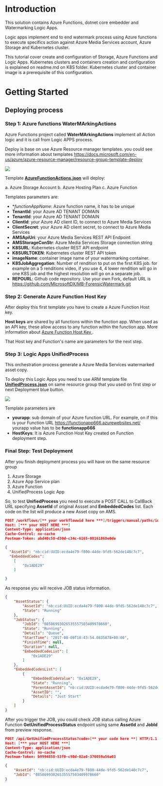 # Introduction 
This solution contains Azure Functions, dotnet core embedder and Watermarking Logic Apps.

Logic apps implement end to end watermark process using Azure  functions to execute specifics action against Azure Media Services account, Azure Storage and Kubernetes cluster.

This tutorial cover create and configuration of Storage, Azure Functions and Logic Apps. Kubernetes clusters and containers creation and configuration  is explained on readme.md on K8S folder. Kubernetes cluster and container image is a prerequisite  of this configuration.

# Getting Started
## Deploying process


### Step 1: Azure functions WaterMArkingActions
Azure Functions project called **WaterMArkingActions** implement all Action logic and it is call from Logic APPS process.

Deploy is base on use Azure Resource manager templates. you could see more information about templates <a href="https://docs.microsoft.com/en-us/azure/azure-resource-manager/resource-group-template-deploy" target="_blank">https://docs.microsoft.com/en-us/azure/azure-resource-manager/resource-group-template-deploy</a>


<a href="https://portal.azure.com/#create/Microsoft.Template/uri/https%3A%2F%2Fraw.githubusercontent.com%2FMicrosoftDX%2FMB-ForensicWatermark%2Fmaster%2FMB-ForensicWatermark%2FWaterMarking%2FAzureFunctionActions.json" target="_blank">![](http://azuredeploy.net/deploybutton.png)</a>

Template **<a href="https://github.com/MicrosoftDX/MB-ForensicWatermark/blob/master/MB-ForensicWatermark/WaterMarking/AzureFunctionActions.json" target="_blank">AzureFunctionActions.json</a>** will deploy:


a. Azure Storage Account
b. Azure Hosting Plan
c. Azure Function


Templates parameters are:

* **functionAppName*: Azure function name, it has to be unique
* **TenantId**: your Azure AD TENANT DOMAIN
* **TenantId**: your Azure AD TENANT DOMAIN
* **ClientId**: your Azure AD client ID, to connect to Azure Media Services
* **ClientSecret**: your Azure AD client secret, to connect to Azure Media Services
* **AMSApiUri**: your Azure Media Services REST API Endpoint
* **AMSStorageConStr**: Azure Media Services Storage connection string
* **K8SURL**: Kubernetes cluster REST API endpoint
* **K8SURLTOKEN**: Kubernetes cluster REST API token
* **imageName**: container image name of your watermarking container.
* **K8SJobAggregation**: Number of rendition to put on the first K8S job. for example on a 5 renditions video, if you use 4, 4 lower rendition will go in one K8S job and the highest resolution will go on a separate job.
* **REPOURL**: Github code repository. Use your own Fork, default URL is https://github.com/MicrosoftDX/MB-ForensicWatermark.git

### Step 2: Generate Azure Function Host Key

After deploy this first template you have to create a Azure Function Host key. 

**Host keys** are shared by all functions within the function app. When used as an API key, these allow access to any function within the function app. More information about <a href="https://docs.microsoft.com/en-us/azure/azure-functions/functions-bindings-http-webhook#working-with-keys" target="_blank">Azure Function Host Key </a>.

That Host key and Function's name are parameters for the next step. 


### Step 3: Logic Apps UnifiedProcess

This orchestration process generate a Azure Media Services watermarked asset copy.

To deploy this Logic Apps you need to use ARM template  file <a href="https://github.com/MicrosoftDX/MB-ForensicWatermark/blob/master/MB-ForensicWatermark/WaterMarking/UnifiedProcess.json" target="_blank">**UnifiedProcess.json**</a> on same resource group that you used on first step or next Deployment blue button.

<a href="https://portal.azure.com/#create/Microsoft.Template/uri/https%3A%2F%2Fraw.githubusercontent.com%2FMicrosoftDX%2FMB-ForensicWatermark%2Fmaster%2FMB-ForensicWatermark%2FWaterMarking%2FUnifiedProcess.json" target="_blank">![](http://azuredeploy.net/deploybutton.png)</a>

Template parameters are

* **yourapp**: sub domain of your Azure function URL. For example, on if this is your Function URL https://functionapp666.azurewebsites.net/ yourapp value has to be **functionapp666**
* **HostKeys**: It is Azure Function Host Key created on Function deployment step.




### Final Step: Test Deployment 
After you finish deployment process you will have on the same resource group

1.  Azure Storage
2. Azure App Service plan
3. Azure Function
4. UnifiedProcess Logic App


So, to test **UnifiedProcess** you need to execute a POST CALL to CallBack URL specifying **AssetId** of original Assset and **EmbeddedCodes** list. Each code on the list will produce a new Asset copy on AMS.

```json
POST /workflows/[** your workflowwid here ***]/triggers/manual/paths/invoke?api-version=2016-06-01&amp;sp=%2Ftriggers%2Fmanual%2Frun&amp;sv=1.0&amp;sig=[** your sig **] HTTP/1.1
Host: [*** your HOST HERE ***]
Content-Type: application/json
Cache-Control: no-cache
Postman-Token: abd40c58-d30d-c34c-6165-08161868e0de

{
  "AssetId": "nb:cid:UUID:ecda4e79-f800-44de-9fd5-562de140c7c7",
  "EmbeddedCodes": 
    [
    	"0x1ADE29"
    ]

}
```
As response you will receive JOB status information.

```json
{
    "AssetStatus": {
        "AssetId": "nb:cid:UUID:ecda4e79-f800-44de-9fd5-562de140c7c7",
        "State": "Running"
    },
    "JobStatus": {
        "JobId": "08586993026535557503409978660",
        "State": "Running",
        "Details": "Queue",
        "StartTime": "2017-08-09T18:43:54.0835878+00:00",
        "FinishTime": null,
        "Duration": null,
        "EmbeddedCodeList": [
            "0x1ADE29"
        ]
    },
    "EmbeddedCodesList": [
        {
            "EmbeddedCodeValue": "0x1ADE29",
            "State": "Running",
            "ParentAssetId": "nb:cid:UUID:ecda4e79-f800-44de-9fd5-562de140c7c7",
            "AssetID": "",
            "Details": "Just Start"
        }
    ]
}
```

After you trigger the JOB, you could check JOB status calling Azure Function **GetUnifiedProcessStatus** endpoint using same **AssetId** and **JobId** from preview response.
```json
POST /api/GetUnifiedProcessStatus?code=[** your code here **] HTTP/1.1
Host: [*** your HOST HERE ***]
Content-Type: application/json
Cache-Control: no-cache
Postman-Token: b9994858-53f0-c98d-02a0-370059a56a03

{
	"AssetId": "nb:cid:UUID:ecda4e79-f800-44de-9fd5-562de140c7c7",
	"JobId": "08586993026535557503409978660"
}
```
